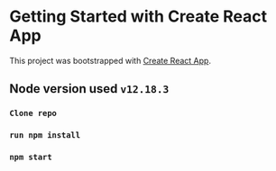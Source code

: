 # Getting Started with Create React App

This project was bootstrapped with [Create React App](https://github.com/facebook/create-react-app).

## Node version used `v12.18.3` 

### `Clone repo`
### `run npm install`
### `npm start`
